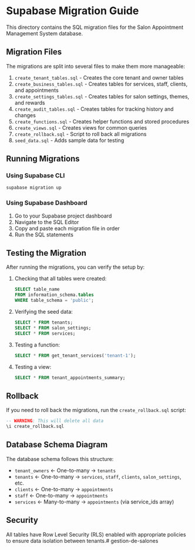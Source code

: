 # Supabase Migration Guide

This directory contains the SQL migration files for the Salon Appointment Management System database.

## Migration Files

The migrations are split into several files to make them more manageable:

1. `create_tenant_tables.sql` - Creates the core tenant and owner tables
2. `create_business_tables.sql` - Creates tables for services, staff, clients, and appointments
3. `create_settings_tables.sql` - Creates tables for salon settings, themes, and rewards
4. `create_audit_tables.sql` - Creates tables for tracking history and changes
5. `create_functions.sql` - Creates helper functions and stored procedures
6. `create_views.sql` - Creates views for common queries
7. `create_rollback.sql` - Script to roll back all migrations
8. `seed_data.sql` - Adds sample data for testing

## Running Migrations

### Using Supabase CLI

```bash
supabase migration up
```

### Using Supabase Dashboard

1. Go to your Supabase project dashboard
2. Navigate to the SQL Editor
3. Copy and paste each migration file in order
4. Run the SQL statements

## Testing the Migration

After running the migrations, you can verify the setup by:

1. Checking that all tables were created:
   ```sql
   SELECT table_name 
   FROM information_schema.tables 
   WHERE table_schema = 'public';
   ```

2. Verifying the seed data:
   ```sql
   SELECT * FROM tenants;
   SELECT * FROM salon_settings;
   SELECT * FROM services;
   ```

3. Testing a function:
   ```sql
   SELECT * FROM get_tenant_services('tenant-1');
   ```

4. Testing a view:
   ```sql
   SELECT * FROM tenant_appointments_summary;
   ```

## Rollback

If you need to roll back the migrations, run the `create_rollback.sql` script:

```sql
-- WARNING: This will delete all data
\i create_rollback.sql
```

## Database Schema Diagram

The database schema follows this structure:

- `tenant_owners` ← One-to-many → `tenants`
- `tenants` ← One-to-many → `services`, `staff`, `clients`, `salon_settings`, etc.
- `clients` ← One-to-many → `appointments`
- `staff` ← One-to-many → `appointments`
- `services` ← Many-to-many → `appointments` (via service_ids array)

## Security

All tables have Row Level Security (RLS) enabled with appropriate policies to ensure data isolation between tenants.# gestion-de-salones
